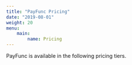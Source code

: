 ```yaml
---
title: "PayFunc Pricing"
date: "2019-08-01"
weight: 20
menu: 
    main:
        name: Pricing
---
```


PayFunc is available in the following pricing tiers.
